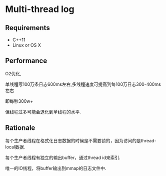 # Multi-thread log

## Requirements
* C++11
* Linux or OS X

## Performance
O2优化,

单线程写100万条日志600ms左右,多线程速度可提高到每100万日志300-400ms左右

即每秒300w+

但线程过多可能会退化到单线程的水平.

## Rationale

每个生产者线程在格式化日志数据的时候是不需要锁的，因为访问的是thread-local数据.

每个生产者线程有独立的输出buffer，通过thread id来索引.

唯一的IO线程，将buffer输出到mmap的日志文件中.
